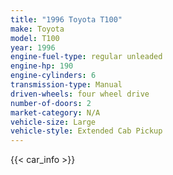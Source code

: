 ```yaml
---
title: "1996 Toyota T100"
make: Toyota
model: T100
year: 1996
engine-fuel-type: regular unleaded
engine-hp: 190
engine-cylinders: 6
transmission-type: Manual
driven-wheels: four wheel drive
number-of-doors: 2
market-category: N/A
vehicle-size: Large
vehicle-style: Extended Cab Pickup
---
```


{{< car_info >}}
